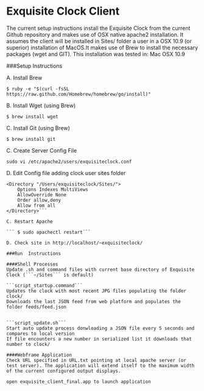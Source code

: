 Exquisite Clock Client 
======================

The current setup instructions install the Exquisite Clock from the current Github repository and makes use of OSX native apache2 installation. It assumes the client will be installed in Sites/ folder a user in a OSX 10.9 (or superior) installation of MacOS.It makes use of Brew to install the necessary packages (wget and GIT). This installation was tested in: Mac OSX 10.9 

###Setup Instructions

A. Install Brew

```$ ruby -e "$(curl -fsSL https://raw.github.com/Homebrew/homebrew/go/install)"```

B. Install Wget (using Brew)

```$ brew install wget```

C. Install Git (using Brew)

```$ brew install git```


C. Create Server Config File

```sudo vi /etc/apache2/users/exquisiteclock.conf```

D. Edit Config file adding clock user sites folder

```
<Directory "/Users/exquisiteclock/Sites/">
    Options Indexes MultiViews
    AllowOverride None
    Order allow,deny
    Allow from all
</Directory>```

C. Restart Apache

``` $ sudo apachectl restart```

D. Check site in http://localhost/~exquisiteclock/

###Run  Instructions

####Shell Processes
Update .sh and command files with current base directory of Exquisite Clock (```~/Sites``` is default)

```script_startup.command```
Updates the clock with most recent JPG files populating the folder clock/
Downloads the last JSON feed from web platform and populates the folder feeds/feed.json


```script_update.sh```
Start auto update process donwloading a JSON file every 5 seconds and compares to local version
If file encounters a new number in serialized list it downloads that number to clock/

####Webframe Application
Check URL specified in URL.txt pointing at local apache server (or test server). The application will extend itself to the maximum width of the current configured output displays.

open exquisite_client_final.app to launch application



